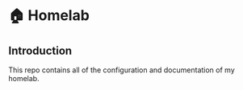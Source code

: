 # 🏠 Homelab

## Introduction

This repo contains all of the configuration and documentation of my homelab.
